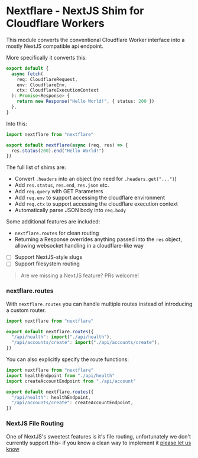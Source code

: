 # Nextflare - NextJS Shim for Cloudflare Workers

This module converts the conventional Cloudflare Worker interface into a mostly
NextJS compatible api endpoint.

More specifically it converts this:

```ts
export default {
  async fetch(
    req: CloudflareRequest,
    env: CloudflareEnv,
    ctx: CloudflareExecutionContext
  ): Promise<Response> {
    return new Response("Hello World!", { status: 200 })
  },
}
```

Into this:

```ts
import nextflare from "nextflare"

export default nextflare(async (req, res) => {
  res.status(200).end("Hello World!")
})
```

The full list of shims are:

- Convert `.headers` into an object (no need for `.headers.get("...")`)
- Add `res.status`, `res.end`, `res.json` etc.
- Add `req.query` with GET Parameters
- Add `req.env` to support accessing the cloudflare environment
- Add `req.ctx` to support accessing the cloudflare execution context
- Automatically parse JSON body into `req.body`

Some additional features are included:

- `nextflare.routes` for clean routing
- Returning a Response overrides anything passed into the `res` object, allowing
  websocket handling in a cloudflare-like way

- [ ] Support NextJS-style slugs
- [ ] Support filesystem routing

> Are we missing a NextJS feature? PRs welcome!

### nextflare.routes

With `nextflare.routes` you can handle multiple routes instead of introducing
a custom router.

```ts
import nextflare from "nextflare"

export default nextflare.routes({
  "/api/health": import("./api/health"),
  "/api/accounts/create": import("./api/accounts/create"),
})
```

You can also explicitly specify the route functions:

```ts
import nextflare from "nextflare"
import healthEndpoint from "./api/health"
import createAccountEndpoint from "./api/account"

export default nextflare.routes({
  "/api/health": healthEndpoint,
  "/api/accounts/create": createAccountEndpoint,
})
```

### NextJS File Routing

One of NextJS's sweetest features is it's file routing, unfortunately we don't
currently support this- if you know a clean way to implement it [please let us
know](#)

